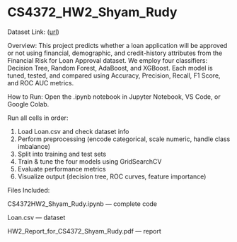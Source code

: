 # CS4372_HW2_Shyam_Rudy
Dataset Link: ([url](https://www.kaggle.com/datasets/lorenzozoppelletto/financial-risk-for-loan-approval?resource=download&select=Loan.csv))

Overview:
This project predicts whether a loan application will be approved or not using financial, demographic, and credit-history attributes from the Financial Risk for Loan Approval dataset.
We employ four classifiers: Decision Tree, Random Forest, AdaBoost, and XGBoost.
Each model is tuned, tested, and compared using Accuracy, Precision, Recall, F1 Score, and ROC AUC metrics.

How to Run:
Open the .ipynb notebook in Jupyter Notebook, VS Code, or Google Colab.

Run all cells in order:
1. Load Loan.csv and check dataset info
2. Perform preprocessing (encode categorical, scale numeric, handle class imbalance)
3. Split into training and test sets
4. Train & tune the four models using GridSearchCV
5. Evaluate performance metrics
6. Visualize output (decision tree, ROC curves, feature importance)

Files Included:

CS4372HW2_Shyam_Rudy.ipynb — complete code

Loan.csv — dataset

HW2_Report_for_CS4372_Shyam_Rudy.pdf — report

